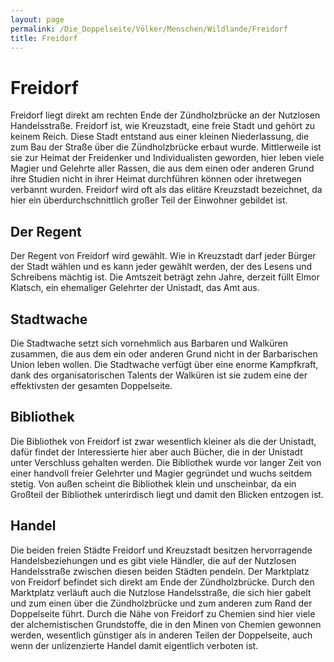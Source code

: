 ```yaml
---
layout: page
permalink: /Die_Doppelseite/Völker/Menschen/Wildlande/Freidorf
title: Freidorf
---
```


# Freidorf

Freidorf liegt direkt am rechten Ende der Zündholzbrücke an der Nutzlosen Handelsstraße. Freidorf ist, wie Kreuzstadt, eine freie Stadt und gehört zu keinem Reich. Diese Stadt entstand aus einer kleinen Niederlassung, die zum Bau der Straße über die Zündholzbrücke erbaut wurde. Mittlerweile ist sie zur Heimat der Freidenker und Individualisten geworden, hier leben viele Magier und Gelehrte aller Rassen, die aus dem einen oder anderen Grund ihre Studien nicht in ihrer Heimat durchführen können oder ihretwegen verbannt wurden. Freidorf wird oft als das elitäre Kreuzstadt bezeichnet, da hier ein überdurchschnittlich großer Teil der Einwohner gebildet ist.

## Der Regent

Der Regent von Freidorf wird gewählt. Wie in Kreuzstadt darf jeder Bürger der Stadt wählen und es kann jeder gewählt werden, der des Lesens und Schreibens mächtig ist. Die Amtszeit beträgt zehn Jahre, derzeit füllt Elmor Klatsch, ein ehemaliger Gelehrter der Unistadt, das Amt aus.

## Stadtwache

Die Stadtwache setzt sich vornehmlich aus Barbaren und Walküren zusammen, die aus dem ein oder anderen Grund nicht in der Barbarischen Union leben wollen. Die Stadtwache verfügt über eine enorme Kampfkraft, dank des organisatorischen Talents der Walküren ist sie zudem eine der effektivsten der gesamten Doppelseite.

## Bibliothek

Die Bibliothek von Freidorf ist zwar wesentlich kleiner als die der Unistadt, dafür findet der Interessierte hier aber auch Bücher, die in der Unistadt unter Verschluss gehalten werden. Die Bibliothek wurde vor langer Zeit von einer handvoll freier Gelehrter und Magier gegründet und wuchs seitdem stetig. Von außen scheint die Bibliothek klein und unscheinbar, da ein Großteil der Bibliothek unterirdisch liegt und damit den Blicken entzogen ist.

## Handel

Die beiden freien Städte Freidorf und Kreuzstadt besitzen hervorragende Handelsbeziehungen und es gibt viele Händler, die auf der Nutzlosen Handelsstraße zwischen diesen beiden Städten pendeln. Der Marktplatz von Freidorf befindet sich direkt am Ende der Zündholzbrücke. Durch den Marktplatz verläuft auch die Nutzlose Handelsstraße, die sich hier gabelt und zum einen über die Zündholzbrücke und zum anderen zum Rand der Doppelseite führt. Durch die Nähe von Freidorf zu Chemien sind hier viele der alchemistischen Grundstoffe, die in den Minen von Chemien gewonnen werden, wesentlich günstiger als in anderen Teilen der Doppelseite, auch wenn der unlizenzierte Handel damit eigentlich verboten ist.

